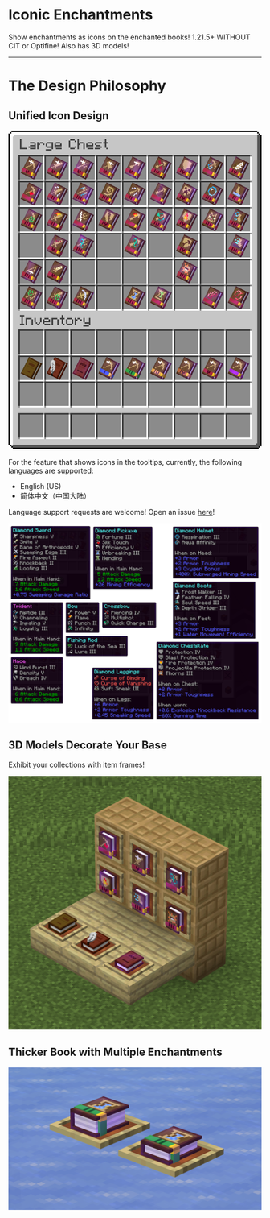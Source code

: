 # Iconic Enchantments

Show enchantments as icons on the enchanted books! 1.21.5+ WITHOUT CIT or Optifine! Also has 3D models!

---

# The Design Philosophy

## Unified Icon Design

![books in GUI](https://github.com/GrakePch/IconicEnchantments/blob/main/images/all_books.png?raw=true)

For the feature that shows icons in the tooltips, currently, the following languages are supported:  
- English (US)
- 简体中文（中国大陆）

Language support requests are welcome! Open an issue [here](https://github.com/GrakePch/IconicEnchantments/issues)!

![icons in tooltips](https://github.com/GrakePch/IconicEnchantments/blob/main/images/tooltips.png?raw=true)

## 3D Models Decorate Your Base

Exhibit your collections with item frames!

![books on item frames](https://github.com/GrakePch/IconicEnchantments/blob/main/images/on_item_frame.png?raw=true)

## Thicker Book with Multiple Enchantments

![Thicker book](https://github.com/GrakePch/IconicEnchantments/blob/main/images/thicker_book.png?raw=true)